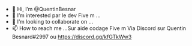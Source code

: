 - 👋 Hi, I’m @QuentinBesnar
- 👀 I’m interested par le dev Five m  ...
- 💞️ I’m looking to collaborate on ...
- 📫 How to reach me ...Sur aide codage Five m  Via Discord  sur Quentin Besnard#2997 ou https://discord.gg/kfGTkWw3

<!---
QuentinBesnar/QuentinBesnar is a ✨ special ✨ repository because its `README.md` (this file) appears on your GitHub profile.
You can click the Preview link to take a look at your changes.
--->
